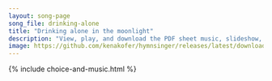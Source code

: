 ```yaml
---
layout: song-page
song_file: drinking-alone
title: "Drinking alone in the moonlight"
description: "View, play, and download the PDF sheet music, slideshow, and audio. Lyrics: One pot of wine amid the flowers alone I pour, and none with me. The cup I lift; the Moon invite; who with my Shadow makes us three. Though Moon dismi... chinese english secular evening 3part"
image: https://github.com/kenakofer/hymnsinger/releases/latest/download/drinking-alone-trad.png
---
```


{% include choice-and-music.html %}
